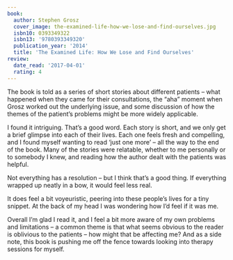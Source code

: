 ```yaml
---
book:
  author: Stephen Grosz
  cover_image: the-examined-life-how-we-lose-and-find-ourselves.jpg
  isbn10: 0393349322
  isbn13: '9780393349320'
  publication_year: '2014'
  title: 'The Examined Life: How We Lose and Find Ourselves'
review:
  date_read: '2017-04-01'
  rating: 4
---
```


The book is told as a series of short stories about different patients – what happened when they came for their consultations, the “aha” moment when Grosz worked out the underlying issue, and some discussion of how the themes of the patient’s problems might be more widely applicable.

I found it intriguing. That’s a good word. Each story is short, and we only get a brief glimpse into each of their lives. Each one feels fresh and compelling, and I found myself wanting to read ‘just one more’ – all the way to the end of the book. Many of the stories were relatable, whether to me personally or to somebody I knew, and reading how the author dealt with the patients was helpful.

Not everything has a resolution – but I think that’s a good thing. If everything wrapped up neatly in a bow, it would feel less real.

It does feel a bit voyeuristic, peering into these people’s lives for a tiny snippet. At the back of my head I was wondering how I’d feel if it was me.

Overall I’m glad I read it, and I feel a bit more aware of my own problems and limitations – a common theme is that what seems obvious to the reader is oblivious to the patients – how might that be affecting me? And as a side note, this book is pushing me off the fence towards looking into therapy sessions for myself.
